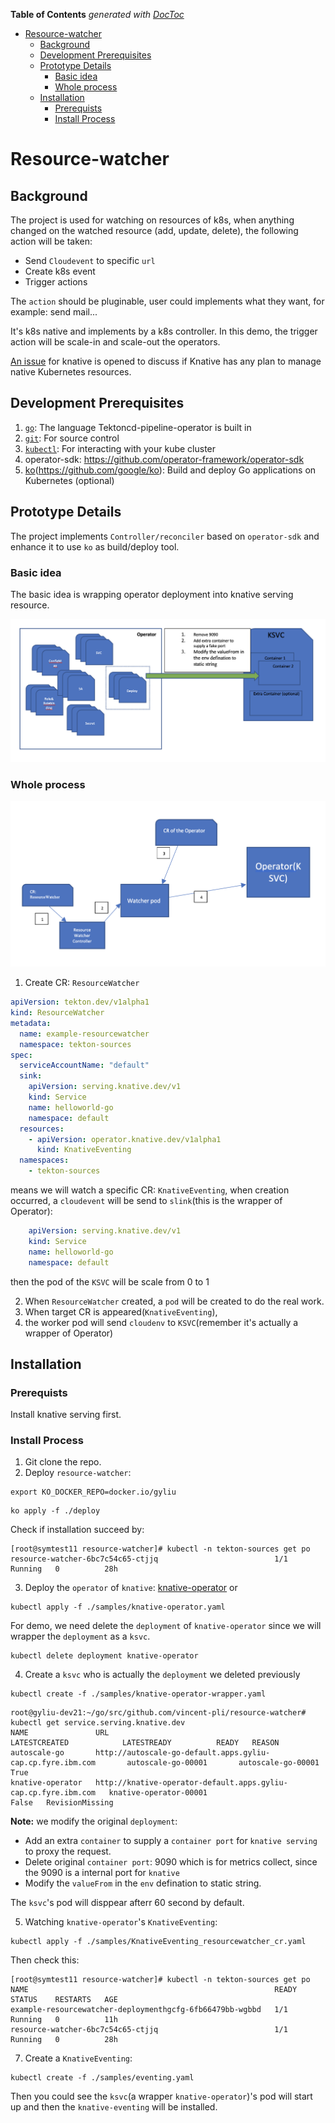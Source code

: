 <!-- START doctoc generated TOC please keep comment here to allow auto update -->
<!-- DON'T EDIT THIS SECTION, INSTEAD RE-RUN doctoc TO UPDATE -->
**Table of Contents**  *generated with [DocToc](https://github.com/thlorenz/doctoc)*

- [Resource-watcher](#resource-watcher)
  - [Background](#background)
  - [Development Prerequisites](#development-prerequisites)
  - [Prototype Details](#prototype-details)
    - [Basic idea](#basic-idea)
    - [Whole process](#whole-process)
  - [Installation](#installation)
    - [Prerequists](#prerequists)
    - [Install Process](#install-process)

<!-- END doctoc generated TOC please keep comment here to allow auto update -->

# Resource-watcher

## Background

The project is used for watching on resources of k8s, when anything changed on the watched resource (add, update, delete), the following action will be taken:
- Send `Cloudevent` to specific `url`
- Create k8s event
- Trigger actions

The `action` should be pluginable, user could implements what they want, for example: send mail...

It's k8s native and implements by a k8s controller. In this demo, the trigger action will be scale-in and scale-out the operators.

[An issue](https://github.com/knative/serving/issues/11423) for knative is opened to discuss if Knative has any plan to manage native Kubernetes resources.

## Development Prerequisites
1. [`go`](https://golang.org/doc/install): The language Tektoncd-pipeline-operator is
   built in
1. [`git`](https://help.github.com/articles/set-up-git/): For source control
1. [`kubectl`](https://kubernetes.io/docs/tasks/tools/install-kubectl/): For
   interacting with your kube cluster
1. operator-sdk: https://github.com/operator-framework/operator-sdk
1. [ko](Option)(https://github.com/google/ko): Build and deploy Go applications on Kubernetes (optional)

## Prototype Details
The project implements `Controller/reconciler` based on `operator-sdk` and enhance it to use `ko` as build/deploy tool.

### Basic idea
The basic idea is wrapping operator deployment into knative serving resource.

![wrapper typical operator to KSVC](./images/wrapper_operator.png "wrapper")

### Whole process
![wrapper typical operator to KSVC](./images/process.png "wrapper")
1. Create CR: `ResourceWatcher`
```yaml
apiVersion: tekton.dev/v1alpha1
kind: ResourceWatcher
metadata:
  name: example-resourcewatcher
  namespace: tekton-sources
spec:
  serviceAccountName: "default"
  sink:
    apiVersion: serving.knative.dev/v1
    kind: Service
    name: helloworld-go
    namespace: default
  resources:
    - apiVersion: operator.knative.dev/v1alpha1
      kind: KnativeEventing
  namespaces:
    - tekton-sources
```
means we will watch a specific CR: `KnativeEventing`, when creation occurred, a `cloudevent` will be send to `slink`(this is the wrapper of Operator):
```yaml
    apiVersion: serving.knative.dev/v1
    kind: Service
    name: helloworld-go
    namespace: default
```
then the pod of the `KSVC` will be scale from 0 to 1

2. When `ResourceWatcher` created, a `pod` will be created to do the real work.
3. When target CR is appeared(`KnativeEventing`), 
4. the worker pod will send `cloudenv` to `KSVC`(remember it's actually a wrapper of Operator)
## Installation

### Prerequists
Install knative serving first.

### Install Process
1. Git clone the repo.
2. Deploy `resource-watcher`:

```console
export KO_DOCKER_REPO=docker.io/gyliu
```

```console
ko apply -f ./deploy
```

Check if installation succeed by:
```console
[root@symtest11 resource-watcher]# kubectl -n tekton-sources get po
resource-watcher-6bc7c54c65-ctjjq                          1/1     Running   0          28h
```

3. Deploy the `operator` of `knative`: [knative-operator](https://github.com/knative/operator)
   or

```console
kubectl apply -f ./samples/knative-operator.yaml
```

For demo, we need delete the `deployment` of `knative-operator` since we will wrapper the `deployment` as a `ksvc`.

```console
kubectl delete deployment knative-operator
```


4. Create a `ksvc` who is actually the `deployment` we deleted previously

```console
kubectl create -f ./samples/knative-operator-wrapper.yaml
```

```console
root@gyliu-dev21:~/go/src/github.com/vincent-pli/resource-watcher# kubectl get service.serving.knative.dev
NAME               URL                                                              LATESTCREATED            LATESTREADY          READY   REASON
autoscale-go       http://autoscale-go-default.apps.gyliu-cap.cp.fyre.ibm.com       autoscale-go-00001       autoscale-go-00001   True
knative-operator   http://knative-operator-default.apps.gyliu-cap.cp.fyre.ibm.com   knative-operator-00001                        False   RevisionMissing
```

**Note:** we modify the original `deployment`:
- Add an extra `container` to supply a `container port` for `knative serving` to proxy the request.
- Delete original `container port`: 9090 which is for metrics collect, since the 9090 is a internal port  for `knative`
- Modify the `valueFrom` in the `env` defination to static string.

The `ksvc`'s pod will disppear afterr 60 second by default.

5. Watching `knative-operator`'s `KnativeEventing`: 

```console
kubectl apply -f ./samples/KnativeEventing_resourcewatcher_cr.yaml
```

Then check this:
```console
[root@symtest11 resource-watcher]# kubectl -n tekton-sources get po
NAME                                                       READY   STATUS    RESTARTS   AGE
example-resourcewatcher-deploymenthgcfg-6fb66479bb-wgbbd   1/1     Running   0          11h
resource-watcher-6bc7c54c65-ctjjq                          1/1     Running   0          28h
   ```
7. Create a `KnativeEventing`:

```console
kubectl create -f ./samples/eventing.yaml
```

Then you could see the `ksvc`(a wrapper `knative-operator`)'s pod will start up and then the `knative-eventing` will be installed.
